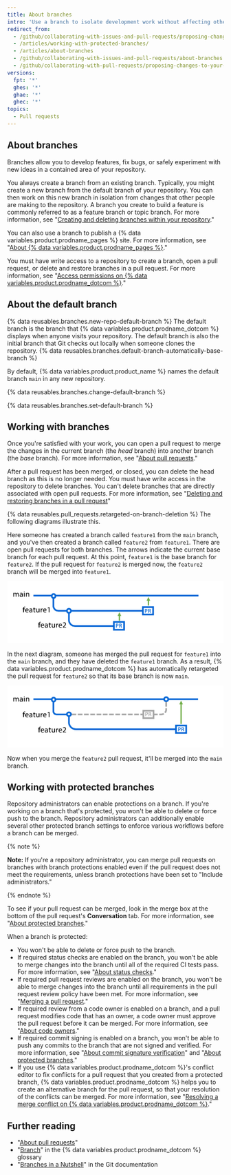 ```yaml
---
title: About branches
intro: 'Use a branch to isolate development work without affecting other branches in the repository. Each repository has one default branch, and can have multiple other branches. You can merge a branch into another branch using a pull request.'
redirect_from:
  - /github/collaborating-with-issues-and-pull-requests/proposing-changes-to-your-work-with-pull-requests/about-branches
  - /articles/working-with-protected-branches/
  - /articles/about-branches
  - /github/collaborating-with-issues-and-pull-requests/about-branches
  - /github/collaborating-with-pull-requests/proposing-changes-to-your-work-with-pull-requests/about-branches
versions:
  fpt: '*'
  ghes: '*'
  ghae: '*'
  ghec: '*'
topics:
  - Pull requests
---
```

## About branches

Branches allow you to develop features, fix bugs, or safely experiment with new ideas in a contained area of your repository.

You always create a branch from an existing branch. Typically, you might create a new branch from the default branch of your repository. You can then work on this new branch in isolation from changes that other people are making to the repository. A branch you create to build a feature is commonly referred to as a feature branch or topic branch. For more information, see "[Creating and deleting branches within your repository](/articles/creating-and-deleting-branches-within-your-repository/)."

You can also use a branch to publish a {% data variables.product.prodname_pages %} site. For more information, see "[About {% data variables.product.prodname_pages %}](/articles/what-is-github-pages)."

You must have write access to a repository to create a branch, open a pull request, or delete and restore branches in a pull request. For more information, see "[Access permissions on {% data variables.product.prodname_dotcom %}](/github/getting-started-with-github/access-permissions-on-github)."

## About the default branch

{% data reusables.branches.new-repo-default-branch %} The default branch is the branch that {% data variables.product.prodname_dotcom %} displays when anyone visits your repository. The default branch is also the initial branch that Git checks out locally when someone clones the repository. {% data reusables.branches.default-branch-automatically-base-branch %}

By default, {% data variables.product.product_name %} names the default branch `main` in any new repository.

{% data reusables.branches.change-default-branch %}

{% data reusables.branches.set-default-branch %}

## Working with branches

Once you're satisfied with your work, you can open a pull request to merge the changes in the current branch (the *head* branch) into another branch (the *base* branch). For more information, see "[About pull requests](/pull-requests/collaborating-with-pull-requests/proposing-changes-to-your-work-with-pull-requests/about-pull-requests)."

After a pull request has been merged, or closed, you can delete the head branch as this is no longer needed. You must have write access in the repository to delete branches. You can't delete branches that are directly associated with open pull requests. For more information, see "[Deleting and restoring branches in a pull request](/github/administering-a-repository/deleting-and-restoring-branches-in-a-pull-request)"

{% data reusables.pull_requests.retargeted-on-branch-deletion %}
The following diagrams illustrate this.

 Here someone has created a branch called `feature1` from the `main` branch, and you've then created a branch called `feature2` from `feature1`. There are open pull requests for both branches. The arrows indicate the current base branch for each pull request. At this point, `feature1` is the base branch for `feature2`. If the pull request for `feature2` is merged now, the `feature2` branch will be merged into `feature1`.

 ![merge-pull-request-button](/assets/images/help/branches/pr-retargeting-diagram1.png)

In the next diagram, someone has merged the pull request for `feature1` into the `main` branch, and they have deleted the `feature1` branch. As a result, {% data variables.product.prodname_dotcom %} has automatically retargeted the pull request for `feature2` so that its base branch is now `main`.

 ![merge-pull-request-button](/assets/images/help/branches/pr-retargeting-diagram2.png)

Now when you merge the `feature2` pull request, it'll be merged into the `main` branch.

## Working with protected branches

Repository administrators can enable protections on a branch. If you're working on a branch that's protected, you won't be able to delete or force push to the branch. Repository administrators can additionally enable several other protected branch settings to enforce various workflows before a branch can be merged.

{% note %}

**Note:** If you're a repository administrator, you can merge pull requests on branches with branch protections enabled even if the pull request does not meet the requirements, unless branch protections have been set to "Include administrators."

{% endnote %}

To see if your pull request can be merged, look in the merge box at the bottom of the pull request's **Conversation** tab. For more information, see "[About protected branches](/articles/about-protected-branches)."

When a branch is protected:

- You won't be able to delete or force push to the branch.
- If required status checks are enabled on the branch, you won't be able to merge changes into the branch until all of the required CI tests pass. For more information, see "[About status checks](/pull-requests/collaborating-with-pull-requests/collaborating-on-repositories-with-code-quality-features/about-status-checks)."
- If required pull request reviews are enabled on the branch, you won't be able to merge changes into the branch until all requirements in the pull request review policy have been met. For more information, see "[Merging a pull request](/pull-requests/collaborating-with-pull-requests/incorporating-changes-from-a-pull-request/merging-a-pull-request)."
- If required review from a code owner is enabled on a branch, and a pull request modifies code that has an owner, a code owner must approve the pull request before it can be merged. For more information, see "[About code owners](/articles/about-code-owners)."
- If required commit signing is enabled on a branch, you won't be able to push any commits to the branch that are not signed and verified. For more information, see "[About commit signature verification](/articles/about-commit-signature-verification)" and "[About protected branches](/github/administering-a-repository/about-protected-branches#require-signed-commits)."
- If you use {% data variables.product.prodname_dotcom %}'s conflict editor to fix conflicts for a pull request that you created from a protected branch, {% data variables.product.prodname_dotcom %}  helps you to create an alternative branch for the pull request, so that your resolution of the conflicts can be merged. For more information, see "[Resolving a merge conflict on {% data variables.product.prodname_dotcom %}](/github/collaborating-with-issues-and-pull-requests/resolving-a-merge-conflict-on-github)."

## Further reading

- "[About pull requests](/pull-requests/collaborating-with-pull-requests/proposing-changes-to-your-work-with-pull-requests/about-pull-requests)"
- "[Branch](/articles/github-glossary/#branch)" in the {% data variables.product.prodname_dotcom %} glossary
- "[Branches in a Nutshell](https://git-scm.com/book/en/v2/Git-Branching-Branches-in-a-Nutshell)" in the Git documentation
